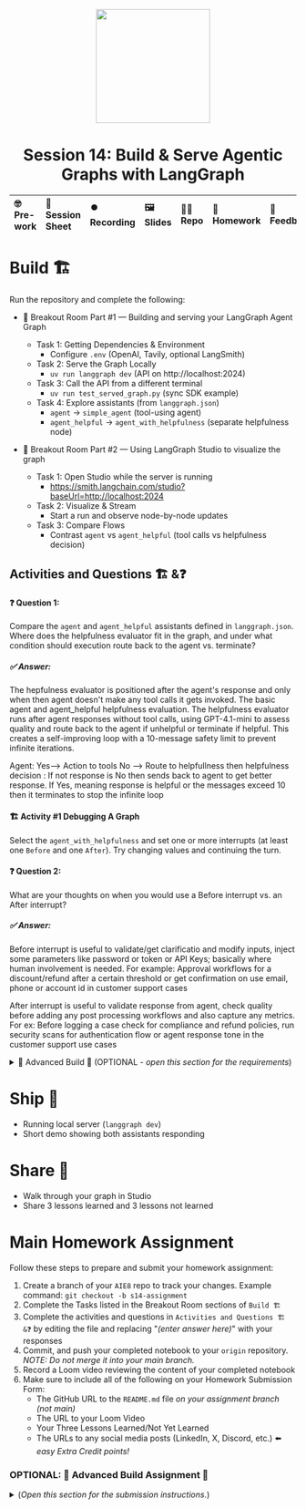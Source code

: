 <p align = "center" draggable=”false” ><img src="https://github.com/AI-Maker-Space/LLM-Dev-101/assets/37101144/d1343317-fa2f-41e1-8af1-1dbb18399719" 
     width="200px"
     height="auto"/>
</p>

## <h1 align="center" id="heading">Session 14: Build & Serve Agentic Graphs with LangGraph</h1>

| 🤓 Pre-work | 📰 Session Sheet | ⏺️ Recording     | 🖼️ Slides        | 👨‍💻 Repo         | 📝 Homework      | 📁 Feedback       |
|:-----------------|:-----------------|:-----------------|:-----------------|:-----------------|:-----------------|:-----------------|


# Build 🏗️

Run the repository and complete the following:

- 🤝 Breakout Room Part #1 — Building and serving your LangGraph Agent Graph
  - Task 1: Getting Dependencies & Environment
    - Configure `.env` (OpenAI, Tavily, optional LangSmith)
  - Task 2: Serve the Graph Locally
    - `uv run langgraph dev` (API on http://localhost:2024)
  - Task 3: Call the API from a different terminal
    - `uv run test_served_graph.py` (sync SDK example)
  - Task 4: Explore assistants (from `langgraph.json`)
    - `agent` → `simple_agent` (tool-using agent)
    - `agent_helpful` → `agent_with_helpfulness` (separate helpfulness node)

- 🤝 Breakout Room Part #2 — Using LangGraph Studio to visualize the graph
  - Task 1: Open Studio while the server is running
    - https://smith.langchain.com/studio?baseUrl=http://localhost:2024
  - Task 2: Visualize & Stream
    - Start a run and observe node-by-node updates
  - Task 3: Compare Flows
    - Contrast `agent` vs `agent_helpful` (tool calls vs helpfulness decision)

## Activities and Questions 🏗️ &❓

#### ❓ Question 1:

Compare the `agent` and `agent_helpful` assistants defined in `langgraph.json`. Where does the helpfulness evaluator fit in the graph, and under what condition should execution route back to the agent vs. terminate?

##### ✅ Answer:
The hepfulness evaluator is positioned after the agent's response and only when then agent doesn't make any tool calls it gets invoked. The basic agent and  agent_helpful  helpfulness evaluation. The helpfulness evaluator runs after agent responses without tool calls, using GPT-4.1-mini to assess quality and route back to the agent if unhelpful or terminate if helpful. This creates a self-improving loop with a 10-message safety limit to prevent infinite iterations. 

Agent:
Yes--> Action to tools
No --> Route to helpfullness
then helpfulness decision :
If not response is No then sends back to agent to get better response. 
If Yes, meaning response is helpful or the messages exceed 10 then it terminates to stop the infinite loop

#### 🏗️ Activity #1 Debugging A Graph

Select the `agent_with_helpfulness` and set one or more interrupts (at least one `Before` and one `After`). Try changing values and continuing the turn. 

#### ❓ Question 2:

What are your thoughts on when you would use a Before interrupt vs. an After interrupt?

##### ✅ Answer:

Before interrupt is useful to validate/get clarificatio and modify inputs, inject some parameters like password or token or API Keys; basically where human involvement is needed. For example: Approval workflows for a discount/refund after a certain threshold or get confirmation on use email, phone or account id in customer support cases

After interrupt is useful to validate response from agent, check quality before adding any post processing workflows and also capture any metrics. For ex: Before logging a case check for compliance and refund policies, run security scans for authentication flow or agent response tone in the customer support use cases



<details>
<summary>🚧 Advanced Build 🚧 (OPTIONAL - <i>open this section for the requirements</i>)</summary>

- Create and deploy a locally hosted MCP server with FastMCP.
- Extend your tools in `tools.py` to allow your LangGraph to consume the MCP Server.
</details>

# Ship 🚢

- Running local server (`langgraph dev`)
- Short demo showing both assistants responding

# Share 🚀
- Walk through your graph in Studio
- Share 3 lessons learned and 3 lessons not learned

# Main Homework Assignment

Follow these steps to prepare and submit your homework assignment:
1. Create a branch of your `AIE8` repo to track your changes. Example command: `git checkout -b s14-assignment`
2. Complete the Tasks listed in the Breakout Room sections of `Build 🏗️`
3. Complete the activities and questions in `Activities and Questions 🏗️ &❓` by editing the file and replacing "_(enter answer here)_" with your responses
3. Commit, and push your completed notebook to your `origin` repository. _NOTE: Do not merge it into your main branch._
4. Record a Loom video reviewing the content of your completed notebook
5. Make sure to include all of the following on your Homework Submission Form:
    + The GitHub URL to the `README.md` file _on your assignment branch (not main)_
    + The URL to your Loom Video
    + Your Three Lessons Learned/Not Yet Learned
    + The URLs to any social media posts (LinkedIn, X, Discord, etc.) ⬅️ _easy Extra Credit points!_


### OPTIONAL: 🚧 Advanced Build Assignment 🚧
<details>
  <summary>(<i>Open this section for the submission instructions.</i>)</summary>

Follow these steps to prepare and submit your homework assignment:
1. Create a branch of your `AIE8` repo to track your changes. Example command: `git checkout -b s14-assignment`
2. Create your MCP server
3. Add it to the existing graph's tools
4. Deploy it ***locally***
5. Validate the graph uses the MCP server's tools
6. Commit, and push your changes to your `origin` repository. _NOTE: Do not merge it into your main branch._
7. Record a Loom video reviewing the content of your completed notebook.
8. Make sure to include all of the following on your Homework Submission Form:
    + The GitHub URL to the notebook you created for the Advanced Build Assignment _on your assignment branch_
    + The URL to your Loom Video
    + Your Three Lessons Learned/Not Yet Learned
    + The URLs to any social media posts (LinkedIn, X, Discord, etc.) ⬅️ _easy Extra Credit points!_

</details>

